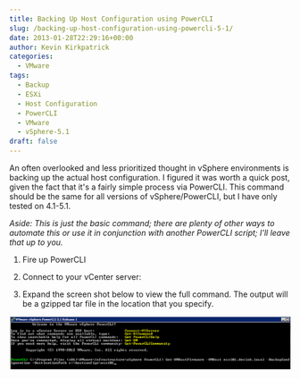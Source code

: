 ```yaml
---
title: Backing Up Host Configuration using PowerCLI
slug: /backing-up-host-configuration-using-powercli-5-1/
date: 2013-01-28T22:29:16+00:00
author: Kevin Kirkpatrick
categories:
  - VMware
tags:
  - Backup
  - ESXi
  - Host Configuration
  - PowerCLI
  - VMware
  - vSphere-5.1
draft: false
---
```

An often overlooked and less prioritized thought in vSphere environments is backing up the actual host configuration. I figured it was worth a quick post, given the fact that it's a fairly simple process via PowerCLI. This command should be the same for all versions of vSphere/PowerCLI, but I have only tested on 4.1-5.1.

_Aside: This is just the basic command; there are plenty of other ways to automate this or use it in conjunction with another PowerCLI script; I'll leave that up to you._

1. Fire up PowerCLI

2. Connect to your vCenter server:

3. Expand the screen shot below to view the full command. The output will be a gzipped tar file in the location that you specify.

<script src="https://gist.github.com/vScripter/bf292f673a5092f8859cc6ec1f3982b4.js"></script>

![Host Backup][img-1]

[img-1]: https://raw.githubusercontent.com/nullzeroio/blog-source/master/static/public/img/powerclihostbackup.png